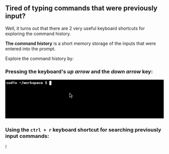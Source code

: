 ## Tired of typing commands that were previously input?

Well, it turns out that there are 2 very useful keyboard shortcuts for exploring the command history.

__The command history__ is a short memory storage of the inputs that were entered into the prompt. 

Explore the command history by: 

### Pressing the __keyboard's *up arrow* and the *down arrow*__ key:

![command-history-shortcut](.guides/img/cmd-history.gif)

### Using the `ctrl + r` keyboard shortcut for searching previously input commands:

!